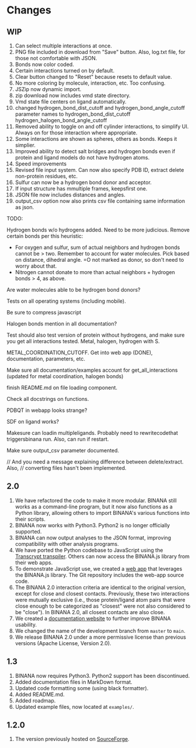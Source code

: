 Changes
=======

WIP
---

1. Can select multiple interactions at once.
2. PNG file included in download from "Save" button. Also, log.txt file, for
   those not comfortable with JSON.
3. Bonds now color coded.
4. Certain interactions turned on by default.
5. Clear button changed to "Reset" because resets to default value.
6. No more coloring by molecule, interaction, etc. Too confusing.
7. JSZip now dynamic import.
8. zip download now includes vmd state directory.
9. Vmd state file centers on ligand automatically.
10. changed hydrogen_bond_dist_cutoff and hydrogen_bond_angle_cutoff parameter
    names to hydrogen_bond_dist_cutoff
    hydrogen_halogen_bond_angle_cutoff
11. Removed ability to toggle on and off cylinder interactions, to simplify UI.
    Always on for those interaction where appropriate.
12. Some interactions are shown as spheres, others as bonds. Keeps it simplier.
13. Improved ability to detect salt bridges and hydrogen bonds even if protein
    and ligand models do not have hydrogen atoms.
14. Speed improvements
15. Revised file input system. Can now also specify PDB ID, extract delete
    non-protein residues, etc.
16. Sulfur can now be a hydrogen bond donor and acceptor.
17. If input structure has mmultiple frames, keepsfirst one.
18. JSON file now includes distances and angles.
19. output_csv option now also prints csv file containing same information as json.

TODO:

Hydrogen bonds w/o hydrogens added. Need to be more judicious. Remove certain
bonds per this heuristic:

* For oxygen and sulfur, sum of actual neighbors and hydrogen bonds cannot be >
  two. Remember to account for water molecules. Pick based on distance, dihedral
  angle. =O not marked as donor, so don't need to worry about that.
* Nitrogen cannot donate to more than actual neighbors + hydrogen bonds > 4, as
  above.

Are water molecules able to be hydrogen bond donors?

Tests on all operating systems (including mobile).

Be sure to compress javascript

Halogen bonds mention in all documentation?

Test should also test version of protein without hydrogens, and make sure you
get all interactions tested. Metal, halogen, hydrogen with S.

METAL_COORDINATION_CUTOFF. Get into web app (DONE), documentation, parameters, etc.

Make sure all documentation/examples account for get_all_interactions (updated for metal coordination, halogen bonds)

finish README.md on file loading component.

Check all docstrings on functions.

PDBQT in webapp looks strange?

SDF on ligand works?

Makesure can loadin multipleligands. Probably need to rewritecodethat triggersbinana run. Also, can run if restart.

Make sure output_csv parameter documented.

// And you need a message explaining difference between delete/extract. Also,
// converting files hasn't been implemented.


2.0
---

1. We have refactored the code to make it more modular. BINANA still works as a
   command-line program, but it now also functions as a Python library, allowing
   others to import BINANA's various functions into their scripts.
2. BINANA now works with Python3. Python2 is no longer officially supported.
3. BINANA can now output analyses to the JSON format, improving compatibility
   with other analysis programs.
4. We have ported the Python codebase to JavaScript using the [Transcrypt
   transpiler](https://www.transcrypt.org/). Others can now access the BINANA.js
   library from their web apps.
5. To demonstrate JavaScript use, we created a [web
   app](http://durrantlab.com/binana/) that leverages the BINANA.js library. The
   Git repository includes the web-app source code.
6. The BINANA 2.0 interaction criteria are identical to the original version,
   except for close and closest contacts. Previously, these two interactions
   were mutually exclusive (i.e., those protein/ligand atom pairs that were
   close enough to be categorized as "closest" were not also considered to be
   "close"). In BINANA 2.0, all closest contacts are also close.
7. We created a [documentation website](http://durrantlab.com/apps/binana/docs/)
   to further improve BINANA usability.
8. We changed the name of the development branch from `master` to `main`.
9. We release BINANA 2.0 under a more permissive license than previous versions
   (Apache License, Version 2.0). 

1.3
---

1. BINANA now requires Python3. Python2 support has been discontinued.
2. Added documentation files in MarkDown format.
3. Updated code formatting some (using black formatter).
4. Added README.md.
5. Added roadmap.
6. Updated example files, now located at `examples/`.

1.2.0
-----

1. The version previously hosted on
   [SourceForge](https://sourceforge.net/projects/binana/).
